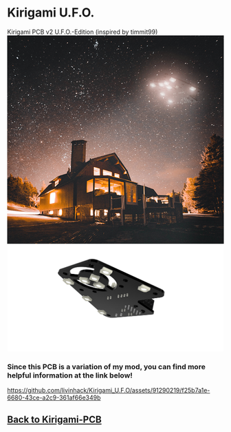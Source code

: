 # Kirigami U.F.O.

Kirigami PCB v2 U.F.O.-Edition (inspired by timmit99)
![Alt text](/Images/ufo.png?raw=true "Title")![Alt text](/Images/kirigami_UFO_pcb.png?raw=true "Title")

### Since this PCB is a variation of my mod, you can find more helpful information at the link below!

https://github.com/livinhack/Kirigami_U.F.O/assets/91290219/f25b7a1e-6680-43ce-a2c9-361af66e349b

## [Back to Kirigami-PCB](https://github.com/livinhack/Kirigami-PCB)
